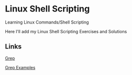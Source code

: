 # Linux Shell Scripting
Learning Linux Commands/Shell Scripting

Here I'll add my Linux Shell Scripting Exercises and Solutions

## Links
[Grep](https://en.wikibooks.org/wiki/Grep)

[Grep Examples](https://www.thegeekstuff.com/2009/03/15-practical-unix-grep-command-examples/)
